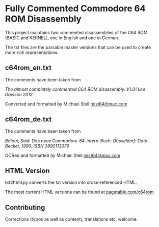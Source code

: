# Fully Commented Commodore 64 ROM Disassembly

This project maintains two commented disassemblies of the C64 ROM (BASIC and KERNEL), one in English and one in German.

The txt files are the parsable master versions that can be used to create more rich representations.

## c64rom_en.txt

The comments have been taken from

*The almost completely commented C64 ROM disassembly. V1.01 Lee Davison 2012*

Converted and formatted by Michael Steil <mist64@mac.com>

## c64rom_de.txt

The comments have been taken from

*Baloui, Said. Das neue Commodore-64-intern-Buch. Düsseldorf: Data-Becker, 1990. ISBN 3890113079*

OCRed and formatted by Michael Steil <mist64@mac.com>

## HTML Version

txt2html.py converts the txt version into cross-referenced HTML.

The most current HTML versions can be found at [pagetable.com/c64rom](http://pagetable.com/c64rom)

## Contributing

Corrections (typos as well as content), translations etc. welcome.
